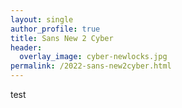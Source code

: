 ```yaml
---
layout: single
author_profile: true
title: Sans New 2 Cyber
header:
  overlay_image: cyber-newlocks.jpg
permalink: /2022-sans-new2cyber.html
---
```


test
